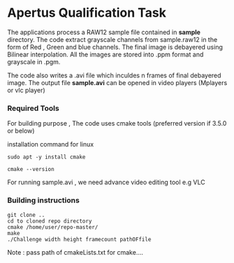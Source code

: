 # Apertus Qualification Task

The applications process a RAW12 sample file contained in **sample** directory. The code extract grayscale channels from sample.raw12 
in the form of Red , Green and blue channels. The final image is debayered using Bilinear interpolation. All the images are stored into .ppm 
format and grayscale in .pgm. 

The code also writes a .avi file which inculdes n frames of final debayered image. The output file **sample.avi** can be opened in 
video players (Mplayers or vlc player)

### Required Tools 

For building purpose , The code uses cmake tools (preferred version if 3.5.0 or below)

installation command for linux 

```
sudo apt -y install cmake
```
```
cmake --version
```

For running sample.avi , we need advance video editing tool e.g VLC

### Building  instructions 

```
git clone ..
cd to cloned repo directory
cmake /home/user/repo-master/ 
make 
./Challenge width height framecount pathOFfile
```

Note : pass path of cmakeLists.txt for cmake....



